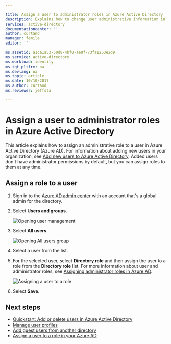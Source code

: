 ```yaml
---

title: Assign a user to administrator roles in Azure Active Directory  | Microsoft Docs
description: Explains how to change user administrative information in Azure Active Directory
services: active-directory
documentationcenter: ''
author: curtand
manager: femila
editor: ''

ms.assetid: a1ca1a53-50d8-4bf0-ae8f-73fa1253e2d9
ms.service: active-directory
ms.workload: identity
ms.tgt_pltfrm: na
ms.devlang: na
ms.topic: article
ms.date: 10/10/2017
ms.author: curtand
ms.reviewer: jeffsta

---
```

# Assign a user to administrator roles in Azure Active Directory
This article explains how to assign an administrative role to a user in Azure Active Directory (Azure AD). For information about adding new users in your organization, see [Add new users to Azure Active Directory](active-directory-users-create-azure-portal.md). Added users don't have administrator permissions by default, but you can assign roles to them at any time.

## Assign a role to a user
1. Sign in to the [Azure AD admin center](https://aad.portal.azure.com) with an account that's a global admin for the directory.
2. Select **Users and groups**.

   ![Opening user management](./media/active-directory-users-assign-role-azure-portal/create-users-user-management.png)
3. Select **All users**.

   ![Opening All users group](./media/active-directory-users-assign-role-azure-portal/create-users-open-users-blade.png)
1. Select a user from the list.
2. For the selected user, select **Directory role** and then assign the user to a role from the **Directory role** list. For more information about user and administrator roles, see [Assigning administrator roles in Azure AD](active-directory-assign-admin-roles-azure-portal.md).

      ![Assigning a user to a role](./media/active-directory-users-assign-role-azure-portal/create-users-assign-role.png)
6. Select **Save**.

## Next steps
* [Quickstart: Add or delete users in Azure Active Directory](add-users-azure-active-directory.md)
* [Manage user profiles](active-directory-users-profile-azure-portal.md)
* [Add guest users from another directory](active-directory-b2b-what-is-azure-ad-b2b.md) 
* [Assign a user to a role in your Azure AD](active-directory-users-assign-role-azure-portal.md)
